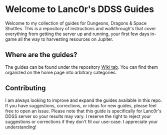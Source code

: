 # Welcome to Lanc0r's DDSS Guides

Welcome to my collection of guides for Dungeons, Dragons & Space Shuttles. This is a repository of instructions and walkthrough's that cover everything from getting the server up and running, your first few days in-game all the way to harvesting resources on Jupiter.

## Where are the guides?
The guides can be found under the repository [Wiki tab](https://github.com/Lanc0r/rbp-ddss/wiki). You can find them organized on the home page into arbitrary categories.


## Contributing

I am always looking to improve and expand the guides available in this repo. If you have suggestions, corrections, or ideas for new guides, please feel free to open an issue. Please note that this guide is specifically for Lanc0r's DDSS server so your results may vary. I reserve the right to reject your suggestions or corrections if they don't fit our use-case. I appreciate your understanding!


